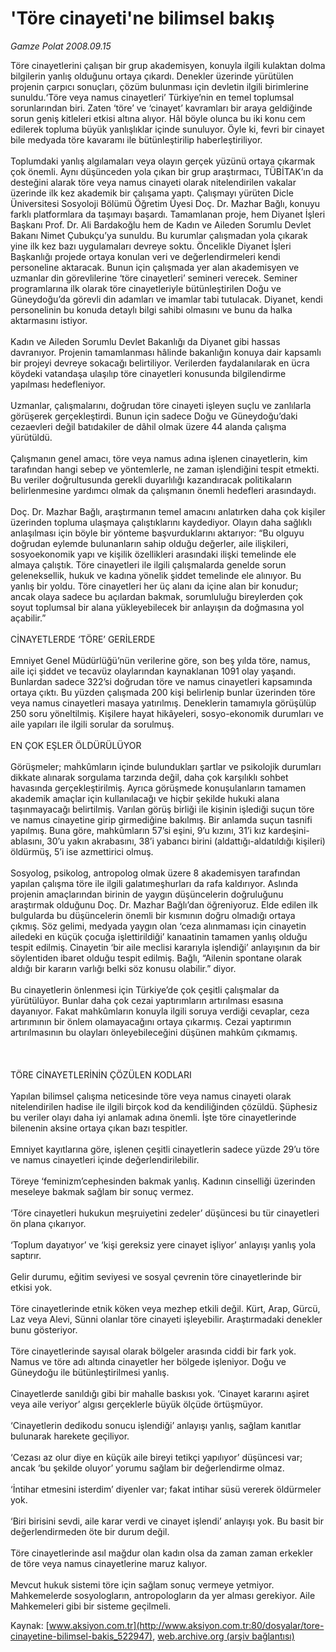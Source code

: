 # 'Töre cinayeti'ne bilimsel bakış

*Gamze Polat 2008.09.15*

<div class="pNewsDetailMainContent ctx_content" itemprop="articleBody">
 Töre cinayetlerini çalışan bir grup akademisyen, konuyla ilgili kulaktan dolma bilgilerin yanlış olduğunu ortaya çıkardı. Denekler üzerinde yürütülen projenin çarpıcı sonuçları, çözüm bulunması için devletin ilgili birimlerine sunuldu.‘Töre veya namus cinayetleri’ Türkiye’nin en temel toplumsal sorunlarından biri. Zaten ‘töre’ ve ‘cinayet’ kavramları bir araya geldiğinde sorun geniş kitleleri etkisi altına alıyor. Hâl böyle olunca bu iki konu cem edilerek topluma büyük yanlışlıklar içinde sunuluyor. Öyle ki, fevri bir cinayet bile medyada töre kavaramı ile bütünleştirilip haberleştiriliyor.
 <br/>
 <br/>
 Toplumdaki yanlış algılamaları veya olayın gerçek yüzünü ortaya çıkarmak çok önemli. Aynı düşünceden yola çıkan bir grup araştırmacı, TÜBİTAK’ın da desteğini alarak töre veya namus cinayeti olarak nitelendirilen vakalar üzerinde ilk kez akademik bir çalışama yaptı. Çalışmayı yürüten Dicle Üniversitesi Sosyoloji Bölümü Öğretim Üyesi Doç. Dr. Mazhar Bağlı, konuyu farklı platformlara da taşımayı başardı. Tamamlanan proje, hem Diyanet İşleri Başkanı Prof. Dr. Ali Bardakoğlu hem de Kadın ve Aileden Sorumlu Devlet Bakanı Nimet Çubukçu’ya sunuldu. Bu kurumlar çalışmadan yola çıkarak yine ilk kez bazı uygulamaları devreye soktu. Öncelikle Diyanet İşleri Başkanlığı projede ortaya konulan veri ve değerlendirmeleri kendi personeline aktaracak. Bunun için çalışmada yer alan akademisyen ve uzmanlar din görevlilerine ‘töre cinayetleri’ semineri verecek. Seminer programlarına ilk olarak töre cinayetleriyle bütünleştirilen Doğu ve Güneydoğu’da görevli din adamları ve imamlar tabi tutulacak. Diyanet, kendi personelinin bu konuda detaylı bilgi sahibi olmasını ve bunu da halka aktarmasını istiyor.
 <br/>
 <br/>
 Kadın ve Aileden Sorumlu Devlet Bakanlığı da Diyanet gibi hassas davranıyor. Projenin tamamlanması hâlinde bakanlığın konuya dair kapsamlı bir projeyi devreye sokacağı belirtiliyor. Verilerden faydalanılarak en ücra köydeki vatandaşa ulaşılıp töre cinayetleri konusunda bilgilendirme yapılması hedefleniyor.
 <br/>
 <br/>
 Uzmanlar, çalışmalarını, doğrudan töre cinayeti işleyen suçlu ve zanlılarla görüşerek gerçekleştirdi. Bunun için sadece Doğu ve Güneydoğu’daki cezaevleri değil batıdakiler de dâhil olmak üzere 44 alanda çalışma yürütüldü.
 <br/>
 <br/>
 Çalışmanın genel amacı, töre veya namus adına işlenen cinayetlerin, kim tarafından hangi sebep ve yöntemlerle, ne zaman işlendiğini tespit etmekti. Bu veriler doğrultusunda gerekli duyarlılığı kazandıracak politikaların belirlenmesine yardımcı olmak da çalışmanın önemli hedefleri arasındaydı.
 <br/>
 <br/>
 Doç. Dr. Mazhar Bağlı, araştırmanın temel amacını anlatırken daha çok kişiler üzerinden topluma ulaşmaya çalıştıklarını kaydediyor. Olayın daha sağlıklı anlaşılması için böyle bir yönteme başvurduklarını aktarıyor: “Bu olguyu doğrudan eylemde bulunanların sahip olduğu değerler, aile ilişkileri, sosyoekonomik yapı ve kişilik özellikleri arasındaki ilişki temelinde ele almaya çalıştık. Töre cinayetleri ile ilgili çalışmalarda genelde sorun geleneksellik, hukuk ve kadına yönelik şiddet temelinde ele alınıyor. Bu yanlış bir yoldu. Töre cinayetleri her üç alanı da içine alan bir konudur; ancak olaya sadece bu açılardan bakmak, sorumluluğu bireylerden çok soyut toplumsal bir alana yükleyebilecek bir anlayışın da doğmasına yol açabilir.”
 <br/>
 <br/>
 CİNAYETLERDE ‘TÖRE’ GERİLERDE
 <br/>
 <br/>
 Emniyet Genel Müdürlüğü’nün verilerine göre, son beş yılda töre, namus, aile içi şiddet ve tecavüz olaylarından kaynaklanan 1091 olay yaşandı. Bunlardan sadece 322’si doğrudan töre ve namus cinayetleri kapsamında ortaya çıktı. Bu yüzden çalışmada 200 kişi belirlenip bunlar üzerinden töre veya namus cinayetleri masaya yatırılmış. Deneklerin tamamıyla görüşülüp 250 soru yöneltilmiş. Kişilere hayat hikâyeleri, sosyo-ekonomik durumları ve aile yapıları ile ilgili sorular da sorulmuş.
 <br/>
 <br/>
 EN ÇOK EŞLER ÖLDÜRÜLÜYOR
 <br/>
 <br/>
 Görüşmeler; mahkûmların içinde bulundukları şartlar ve psikolojik durumları dikkate alınarak sorgulama tarzında değil, daha çok karşılıklı sohbet havasında gerçekleştirilmiş. Ayrıca görüşmede konuşulanların tamamen akademik amaçlar için kullanılacağı ve hiçbir şekilde hukuki alana taşınmayacağı belirtilmiş. Varılan görüş birliği ile kişinin işlediği suçun töre ve namus cinayetine girip girmediğine bakılmış. Bir anlamda suçun tasnifi yapılmış. Buna göre, mahkûmların 57’si eşini, 9’u kızını, 31’i kız kardeşini-ablasını, 30’u yakın akrabasını, 38’i yabancı birini (aldattığı-aldatıldığı kişileri) öldürmüş, 5’i ise azmettirici olmuş.
 <br/>
 <br/>
 Sosyolog, psikolog, antropolog olmak üzere 8 akademisyen tarafından yapılan çalışma töre ile ilgili galatımeşhurları da rafa kaldırıyor. Aslında projenin amaçlarından birinin de yaygın düşüncelerin doğruluğunu araştırmak olduğunu Doç. Dr. Mazhar Bağlı’dan öğreniyoruz. Elde edilen ilk bulgularda bu düşüncelerin önemli bir kısmının doğru olmadığı ortaya çıkmış. Söz gelimi, medyada yaygın olan ‘ceza alınmaması için cinayetin ailedeki en küçük çocuğa işlettirildiği’ kanaatinin tamamen yanlış olduğu tespit edilmiş. Cinayetin ‘bir aile meclisi kararıyla işlendiği’ anlayışının da bir söylentiden ibaret olduğu tespit edilmiş. Bağlı, “Ailenin spontane olarak aldığı bir kararın varlığı belki söz konusu olabilir.” diyor.
 <br/>
 <br/>
 Bu cinayetlerin önlenmesi için Türkiye’de çok çeşitli çalışmalar da yürütülüyor. Bunlar daha çok cezai yaptırımların artırılması esasına dayanıyor. Fakat mahkûmların konuyla ilgili soruya verdiği cevaplar, ceza artırımının bir önlem olamayacağını ortaya çıkarmış. Cezai yaptırımın artırılmasının bu olayları önleyebileceğini düşünen mahkûm çıkmamış.
 <br/>
 <br/>
 <br/>
 <br/>
 TÖRE CİNAYETLERİNİN ÇÖZÜLEN KODLARI
 <br/>
 <br/>
 Yapılan bilimsel çalışma neticesinde töre veya namus cinayeti olarak nitelendirilen hadise ile ilgili birçok kod da kendiliğinden çözüldü. Şüphesiz bu veriler olayı daha iyi anlamak adına önemli. İşte töre cinayetlerinde bilenenin aksine ortaya çıkan bazı tespitler.
 <br/>
 <br/>
 Emniyet kayıtlarına göre, işlenen çeşitli cinayetlerin sadece yüzde 29’u töre ve namus cinayetleri içinde değerlendirilebilir.
 <br/>
 <br/>
 Töreye ‘feminizm’cephesinden bakmak yanlış. Kadının cinselliği üzerinden meseleye bakmak sağlam bir sonuç vermez.
 <br/>
 <br/>
 ‘Töre cinayetleri hukukun meşruiyetini zedeler’ düşüncesi bu tür cinayetleri ön plana çıkarıyor.
 <br/>
 <br/>
 ‘Toplum dayatıyor’ ve ‘kişi gereksiz yere cinayet işliyor’ anlayışı yanlış yola saptırır.
 <br/>
 <br/>
 Gelir durumu, eğitim seviyesi ve sosyal çevrenin töre cinayetlerinde bir etkisi yok.
 <br/>
 <br/>
 Töre cinayetlerinde etnik köken veya mezhep etkili değil. Kürt, Arap, Gürcü, Laz veya Alevi, Sünni olanlar töre cinayeti işleyebilir. Araştırmadaki denekler bunu gösteriyor.
 <br/>
 <br/>
 Töre cinayetlerinde sayısal olarak bölgeler arasında ciddi bir fark yok. Namus ve töre adı altında cinayetler her bölgede işleniyor. Doğu ve Güneydoğu ile bütünleştirilmesi yanlış.
 <br/>
 <br/>
 Cinayetlerde sanıldığı gibi bir mahalle baskısı yok. ‘Cinayet kararını aşiret veya aile veriyor’ algısı gerçeklerle büyük ölçüde örtüşmüyor.
 <br/>
 <br/>
 ‘Cinayetlerin dedikodu sonucu işlendiği’ anlayışı yanlış, sağlam kanıtlar bulunarak harekete geçiliyor.
 <br/>
 <br/>
 ‘Cezası az olur diye en küçük aile bireyi tetikçi yapılıyor’ düşüncesi var; ancak ‘bu şekilde oluyor’ yorumu sağlam bir değerlendirme olmaz.
 <br/>
 <br/>
 ‘İntihar etmesini isterdim’ diyenler var; fakat intihar süsü vererek öldürmeler yok.
 <br/>
 <br/>
 ‘Biri birisini sevdi, aile karar verdi ve cinayet işlendi’ anlayışı yok. Bu basit bir değerlendirmeden öte bir durum değil.
 <br/>
 <br/>
 Töre cinayetlerinde asıl mağdur olan kadın olsa da zaman zaman erkekler de töre veya namus cinayetlerine maruz kalıyor.
 <br/>
 <br/>
 Mevcut hukuk sistemi töre için sağlam sonuç vermeye yetmiyor. Mahkemelerde sosyologların, antropologların da yer alması gerekiyor. Aile Mahkemeleri gibi bir sisteme geçilmeli.
 <br/>
</div>


Kaynak: [www.aksiyon.com.tr](http://www.aksiyon.com.tr:80/dosyalar/tore-cinayetine-bilimsel-bakis_522947), [web.archive.org (arşiv bağlantısı)](http://web.archive.org/web/20151027045759/http://www.aksiyon.com.tr:80/dosyalar/tore-cinayetine-bilimsel-bakis_522947)
